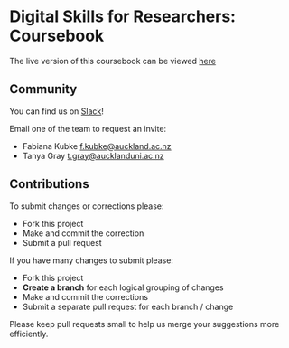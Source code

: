 # Digital Skills for Researchers: Coursebook

The live version of this coursebook can be viewed [here](http://digital-skills-for-researchers.github.io/coursebook/)



## Community

You can find us on [Slack](https://digi-research-skills.slack.com/)!

Email one of the team to request an invite:

- Fabiana Kubke [f.kubke@auckland.ac.nz](mailto:"f.kubke@auckland.ac.nz")
- Tanya Gray [t.gray@aucklanduni.ac.nz](mailto:"t.gray@aucklanduni.ac.nz")





## Contributions

To submit changes or corrections please:

- Fork this project
- Make and commit the correction
- Submit a pull request

If you have many changes to submit please:

- Fork this project
- **Create a branch** for each logical grouping of changes
- Make and commit the corrections
- Submit a separate pull request for each branch / change

Please keep pull requests small to help us merge your suggestions more efficiently.


